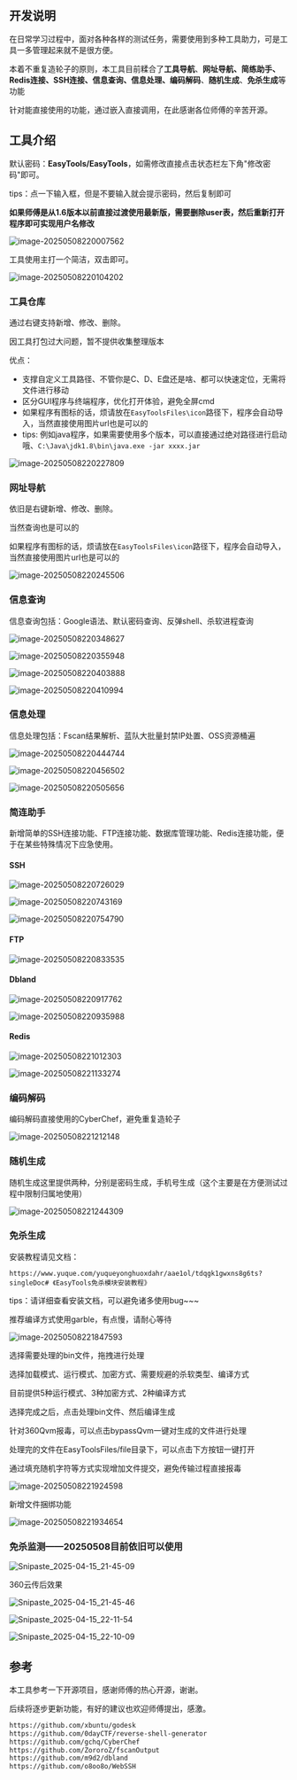 ## 开发说明

在日常学习过程中，面对各种各样的测试任务，需要使用到多种工具助力，可是工具一多管理起来就不是很方便。

本着不重复造轮子的原则，本工具目前糅合了**工具导航**、**网址导航、简练助手、Redis连接、SSH连接、信息查询、信息处理、编码解码**、**随机生成**、**免杀生成**等功能

针对能直接使用的功能，通过嵌入直接调用，在此感谢各位师傅的辛苦开源。

## 工具介绍

默认密码：**EasyTools/EasyTools**，如需修改直接点击状态栏左下角"修改密码"即可。

tips：点一下输入框，但是不要输入就会提示密码，然后复制即可

**如果师傅是从1.6版本以前直接过渡使用最新版，需要删除user表，然后重新打开程序即可实现用户名修改**

![image-20250508220007562](images/image-20250508220007562.png)

工具使用主打一个简洁，双击即可。

![image-20250508220104202](images/image-20250508220104202.png)

### 工具仓库

通过右键支持新增、修改、删除。

因工具打包过大问题，暂不提供收集整理版本

优点：

+ 支撑自定义工具路径、不管你是C、D、E盘还是啥、都可以快速定位，无需将文件进行移动
+ 区分GUI程序与终端程序，优化打开体验，避免全屏cmd
+ 如果程序有图标的话，烦请放在`EasyToolsFiles\icon`路径下，程序会自动导入，当然直接使用图片url也是可以的
+ tips: 例如java程序，如果需要使用多个版本，可以直接通过绝对路径进行启动哦、`C:\Java\jdk1.8\bin\java.exe -jar xxxx.jar`

![image-20250508220227809](images/image-20250508220227809.png)

### 网址导航

依旧是右键新增、修改、删除。

当然查询也是可以的

如果程序有图标的话，烦请放在`EasyToolsFiles\icon`路径下，程序会自动导入，当然直接使用图片url也是可以的

![image-20250508220245506](images/image-20250508220245506.png)

### 信息查询

信息查询包括：Google语法、默认密码查询、反弹shell、杀软进程查询

![image-20250508220348627](images/image-20250508220348627.png)

![image-20250508220355948](images/image-20250508220355948.png)

![image-20250508220403888](images/image-20250508220403888.png)

![image-20250508220410994](images/image-20250508220410994.png)

### 信息处理

信息处理包括：Fscan结果解析、蓝队大批量封禁IP处置、OSS资源桶遍

![image-20250508220444744](images/image-20250508220444744.png)

![image-20250508220456502](images/image-20250508220456502.png)

![image-20250508220505656](images/image-20250508220505656.png)

### 简连助手

新增简单的SSH连接功能、FTP连接功能、数据库管理功能、Redis连接功能，便于在某些特殊情况下应急使用。

#### SSH

![image-20250508220726029](images/image-20250508220726029.png)

![image-20250508220743169](images/image-20250508220743169.png)

![image-20250508220754790](images/image-20250508220754790.png)

#### FTP

![image-20250508220833535](images/image-20250508220833535.png)

#### Dbland

![image-20250508220917762](images/image-20250508220917762.png)

![image-20250508220935988](images/image-20250508220935988.png)

#### Redis

![image-20250508221012303](images/image-20250508221012303.png)

![image-20250508221133274](images/image-20250508221133274.png)

### 编码解码

编码解码直接使用的CyberChef，避免重复造轮子

![image-20250508221212148](images/image-20250508221212148.png)

### 随机生成

随机生成这里提供两种，分别是密码生成，手机号生成（这个主要是在方便测试过程中限制归属地使用）

![image-20250508221244309](images/image-20250508221244309.png)

### 免杀生成

安装教程请见文档：

~~~
https://www.yuque.com/yuqueyonghuoxdahr/aae1ol/tdqgk1gwxns8g6ts?singleDoc# 《EasyTools免杀模块安装教程》
~~~

tips：请详细查看安装文档，可以避免诸多使用bug~~~

推荐编译方式使用garble，有点慢，请耐心等待

![image-20250508221847593](images/image-20250508221847593.png)

选择需要处理的bin文件，拖拽进行处理

选择加载模式、运行模式、加密方式、需要规避的杀软类型、编译方式

目前提供5种运行模式、3种加密方式、2种编译方式

选择完成之后，点击处理bin文件、然后编译生成

针对360Qvm报毒，可以点击bypassQvm一键对生成的文件进行处理

处理完的文件在EasyToolsFiles/file目录下，可以点击下方按钮一键打开

通过填充随机字符等方式实现增加文件提交，避免传输过程直接报毒

![image-20250508221924598](images/image-20250508221924598.png)

新增文件捆绑功能

![image-20250508221934654](images/image-20250508221934654.png)

### 免杀监测——20250508目前依旧可以使用

![Snipaste_2025-04-15_21-45-09](images/Snipaste_2025-04-15_21-45-09.png)

360云传后效果

![Snipaste_2025-04-15_21-45-46](images/Snipaste_2025-04-15_21-45-46.png)

![Snipaste_2025-04-15_22-11-54](images/Snipaste_2025-04-15_22-11-54.png)

![Snipaste_2025-04-15_22-10-09](images/Snipaste_2025-04-15_22-10-09.png)

## 参考

本工具参考一下开源项目，感谢师傅的热心开源，谢谢。

后续将逐步更新功能，有好的建议也欢迎师傅提出，感激。

~~~html
https://github.com/xbuntu/godesk
https://github.com/0dayCTF/reverse-shell-generator
https://github.com/gchq/CyberChef
https://github.com/ZororoZ/fscanOutput
https://github.com/m9d2/dbland
https://github.com/o8oo8o/WebSSH
~~~